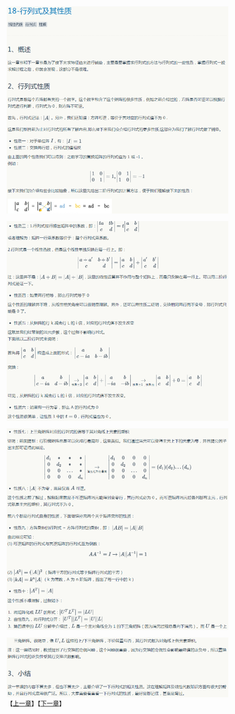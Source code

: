 
![](../images/18/LA_18_1.png)

![](../images/18/LA_18_2.png)

![](../images/18/LA_18_3.png)

![](../images/18/LA_18_4.png)
【[上一章](../17-正交矩阵和Gram-Schmidt正交化/17-正交矩阵和Gram-Schmidt正交化.md)】【[下一章](../19-行列式公式和代数余子式/19-行列式公式和代数余子式.md)】
